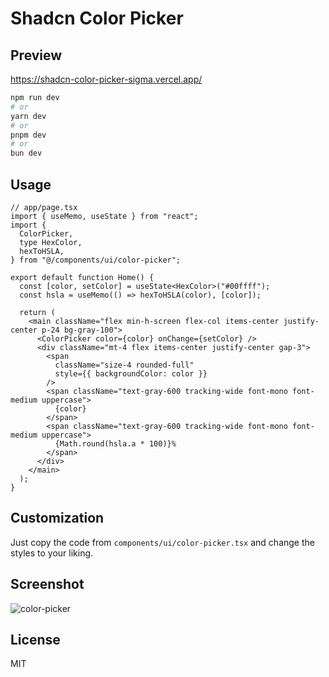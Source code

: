 # Shadcn Color Picker

## Preview
https://shadcn-color-picker-sigma.vercel.app/

```bash
npm run dev
# or
yarn dev
# or
pnpm dev
# or
bun dev
```

## Usage

```tsx
// app/page.tsx
import { useMemo, useState } from "react";
import {
  ColorPicker,
  type HexColor,
  hexToHSLA,
} from "@/components/ui/color-picker";

export default function Home() {
  const [color, setColor] = useState<HexColor>("#00ffff");
  const hsla = useMemo(() => hexToHSLA(color), [color]);

  return (
    <main className="flex min-h-screen flex-col items-center justify-center p-24 bg-gray-100">
      <ColorPicker color={color} onChange={setColor} />
      <div className="mt-4 flex items-center justify-center gap-3">
        <span
          className="size-4 rounded-full"
          style={{ backgroundColor: color }}
        />
        <span className="text-gray-600 tracking-wide font-mono font-medium uppercase">
          {color}
        </span>
        <span className="text-gray-600 tracking-wide font-mono font-medium uppercase">
          {Math.round(hsla.a * 100)}%
        </span>
      </div>
    </main>
  );
}
```

## Customization
Just copy the code from `components/ui/color-picker.tsx` and change the styles to your liking.

## Screenshot
![color-picker](https://github.com/user-attachments/assets/25cf79ae-94e1-4fe3-ad67-4750fdc5a039)

## License

MIT

